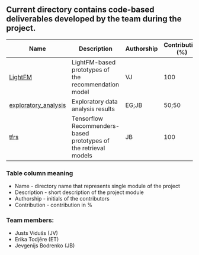 
## Current directory contains code-based deliverables developed by the team during the project.
|Name|Description|Authorship|Contribution (%)|
|-|-|-|-|
|[LightFM](https://github.com/omegatro/IGP_2023/tree/main/notebooks/LightFM)|LightFM-based prototypes of the recommendation model|VJ|100|
|[exploratory_analysis](https://github.com/omegatro/IGP_2023/tree/main/notebooks/exploratory_analysis)|Exploratory data analysis results|EG;JB|50;50|
|[tfrs](https://github.com/omegatro/IGP_2023/tree/main/notebooks/tfrs)|Tensorflow Recommenders-based prototypes of the retrieval models|JB|100|
### Table column meaning
- Name - directory name that represents single module of the project
- Description - short description of the project module
- Authorship - initials of the contributors
- Contribution - contribution in %

### Team members:
  - Justs Vidušs (JV)
  - Erika Todjēre (ET)
  - Jevgenijs Bodrenko (JB)
